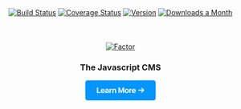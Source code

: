 <div align="center">
  <a href="https://circleci.com/gh/fiction-com/factor"><img src="https://badgen.net/circleci/github/fiction-com/factor/development" alt="Build Status"></a>  
  <a href="https://codecov.io/gh/fiction-com/factor"><img src="https://badgen.net/codecov/c/github/fiction-com/factor/development" alt="Coverage Status"></a>
  <a href="https://www.npmjs.com/package/@factor/core"><img src="https://badgen.net/npm/v/@factor/core" alt="Version"></a>
  <a href="https://www.npmjs.com/package/@factor/core"><img src="https://badgen.net/npm/dm/@factor/core" alt="Downloads a Month"></a> 
 </div>
 <br> <br> <br>
 
<div align="center"> 
  <a href="https://factor.dev"><img src="https://i.imgur.com/u73IQGJ.jpg" alt="Factor" width="400px"></a>
</div>

<h3 align="center">The Javascript CMS</h3>
<p align="center">
  <a href="https://factor.dev">
    <img src="./learn-more.jpg" width="140px;" alt="Learn More" />
  </a>
</p>
